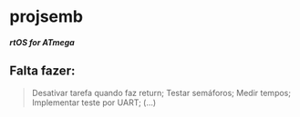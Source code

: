 projsemb
========

##### rtOS for ATmega


## Falta fazer:

> Desativar tarefa quando faz return;
> Testar semáforos;
> Medir tempos;
> Implementar teste por UART;
> (...)
